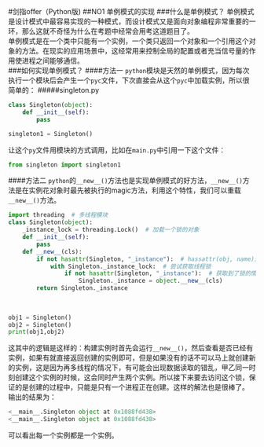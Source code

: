 #剑指offer（Python版)
##NO1 单例模式的实现
###什么是单例模式？
单例模式是设计模式中最容易实现的一种模式，而设计模式又是面向对象编程非常重要的一环，那么这就不奇怪为什么在考题中经常会用考这道题目了。  
单例模式是在一个类中只能有一个实例，一个类只返回一个对象和一个引用这个对象的方法。在现实的应用场景中，这经常用来控制全局的配置或者充当信号量的作用使进程之间能够通信。  
###如何实现单例模式？
####方法一
`python`模块是天然的单例模式，因为每次执行一个模块后会产生一个`pyc`文件，下次直接会从这个`pyc`中加载实例，所以很简单的：
#####singleton.py
```python
class Singleton(object):
	def __init__(self):
		pass

singleton1 = Singleton()
```
让这个`py`文件用模块的方式调用，比如在`main.py`中引用一下这个文件：  
 
```python
from singleton import singleton1
```
####方法二
`python`的`__new__()`方法也是实现单例模式的好方法，`__new__()`方法是在实例花对象时最先被执行的magic方法，利用这个特性，我们可以重载`__new__()`方法。  

```python
import threading  # 多线程模块
class Singleton(object):
	_instance_lock = threading.Lock()  # 加载一个锁的对象
	def __init__(self):
		pass 
	def __new__(cls):
		if not hasattr(Singleton, "_instance"):  # hassattr(obj, name)这是一个检测一个对象有没有name属性的api，如果True的话，就说明实例已经被创建了
			with Singleton._instance_lock:  # 尝试获取线程锁
				if not hasattr(Singleton, "_instance"):  # 获取到了锁的情况下，发现还没有实例，那么赶紧创建一个实例
          			Singleton._instance = object.__new__(cls)
      	return Singleton._instance
      
      
       
obj1 = Singleton()
obj2 = Singleton()
print(obj1,obj2)
```
这其中的逻辑是这样的：构建实例时首先会运行`__new__()`，然后查看是否已经有实例，如果有就直接返回创建的实例即可，但是如果没有的话不可以马上就创建新的实例，这是因为再多线程的情况下，有可能会出现数据读取的错乱，甲乙同一时刻创建这个实例的时候，这会同时产生两个实例。所以接下来要去访问这个锁，保证的是创建的过程中，只能是只有一个进程正在创建。这样的解法也是很棒了。
输出的结果为：  

```python
<__main__.Singleton object at 0x1088fd438> 
<__main__.Singleton object at 0x1088fd438>
```
可以看出每一个实例都是一个实例。

